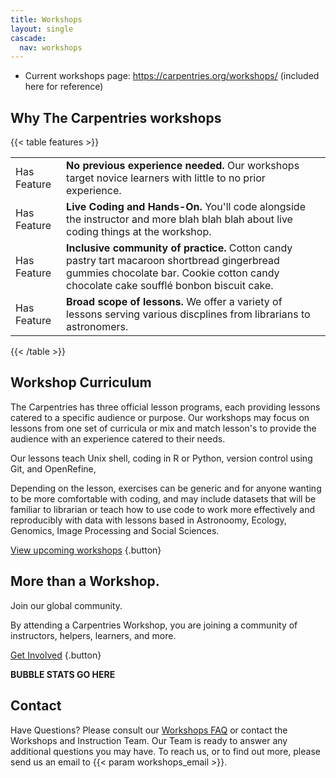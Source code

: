 ```yaml
---
title: Workshops
layout: single
cascade:
  nav: workshops
---
```


* Current workshops page: https://carpentries.org/workshops/ (included here for reference)

## Why The Carpentries workshops

{{< table features >}}
<table>
    <tr>
        <td>Has Feature</td>
        <td><b>No previous experience needed.</b> Our workshops target novice learners with little to no prior experience. </td>
    </tr>
    <tr>
        <td>Has Feature</td>
        <td><b>Live Coding and Hands-On.</b> You'll code alongside the instructor and more blah blah blah about live coding things at the workshop. </td>
    </tr>
    <tr>
        <td>Has Feature</td>
        <td><b>Inclusive community of practice.</b> Cotton candy pastry tart macaroon shortbread gingerbread gummies chocolate bar. Cookie cotton candy chocolate cake soufflé bonbon biscuit cake.</td>
    </tr>
    <tr>
        <td>Has Feature</td>
        <td><b>Broad scope of lessons. </b>  We offer a variety of lessons serving various discplines from librarians to astronomers.</td>
    </tr>    

</table>
{{< /table >}}

## Workshop Curriculum

The Carpentries has three official lesson programs, each providing lessons catered to a specific audience or purpose. Our workshops may focus on lessons from one set of curricula or mix and match lesson's to provide the audience with an experience catered to their needs.

Our lessons teach  Unix shell, coding in R or Python, version control using Git, and OpenRefine,

Depending on the lesson, exercises can be generic and for anyone wanting to be more comfortable with coding, and may include datasets that will be familiar to librarian or teach how to use code to work more effectively and reproducibly with data with lessons based in Astronoomy, Ecology, Genomics, Image Processing and Social Sciences. 

[View upcoming workshops](/workshops/upcoming-workshops)
{.button}

## More than a Workshop.

Join our global community.

By attending a Carpentries Workshop, you are joining a community of instructors, helpers, learners, and more.

[Get Involved](#)
{.button}

**BUBBLE STATS GO HERE**

## Contact 

Have Questions? Please consult our [Workshops FAQ](/workshops/workshops-faq) or contact the Workshops and Instruction Team. Our Team is ready to answer any additional questions you may have. To reach us, or to find out more, please send us an email to {{< param workshops_email >}}.